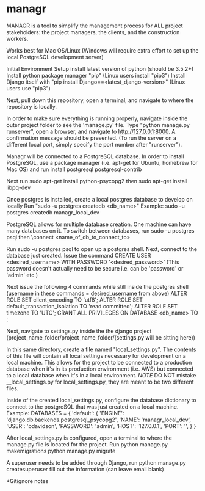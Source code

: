 # managr
MANAGR is a tool to simplify the management process for ALL project stakeholders: the project managers, the clients, and the construction workers.

Works best for Mac OS/Linux (Windows will require extra effort to set up the local PostgreSQL development server)

Initial Environment Setup
install latest version of python (should be 3.5.2+)
Install python package manager "pip" (Linux users install "pip3")
Install Django itself with "pip install Django==<latest_django-version>" (Linux users use "pip3")

Next, pull down this repository, open a terminal, and navigate to where the repository is locally.

In order to make sure everything is running properly, navigate inside the outer project folder to see the 'manage.py' file. Type "python manage.py runserver", open a browser, and navigate to http://127.0.0.1:8000. A confirmation message should be presented. (To run the server on a different local port, simply specify the port number after "runserver").

Managr will be connected to a PostgreSQL database.
In order to install PostgreSQL, use a package manager (i.e. apt-get for Ubuntu, homebrew for Mac OS) and run install postgresql postgresql-contrib

Next run sudo apt-get install python-psycopg2
then sudo apt-get install libpq-dev

Once postgres is installed, create a local postgres database to develop on locally
Run "sudo -u postgres createdb <db_name>"
Example: sudo -u postgres createdb managr_local_dev

PostgreSQL allows for multiple database creation. One machine can have many databases on it. To switch between databases, run sudo -u postgres psql then \connect <name_of_db_to_connect_to>

Run sudo -u postgres psql to open up a postgres shell. Next, connect to the database just created.
Issue the command CREATE USER <desired_username> WITH PASSWORD '<desired_password>'
(This password doesn't actually need to be secure i.e. can be 'password' or 'admin' etc.)

Next issue the following 4 commands while still inside the postgres shell (username in these commands = desired_username from above)
ALTER ROLE <username> SET client_encoding TO 'utf8';
ALTER ROLE <username> SET default_transaction_isolation TO 'read committed';
ALTER ROLE <username> SET timezone TO 'UTC';
GRANT ALL PRIVILEGES ON DATABASE <db_name> TO <username>;

Next, navigate to settings.py inside the the django project (project_name_folder/project_name_folder/(settings.py will be sitting here))

In this same directory, create a file named "local_settings.py". The contents of this file will contain all local settings necessary for development on a local machine. This allows for the project to be connected to a production database when it's in its production environment (i.e. AWS) but connected to a local database when it's in a local environment.
*NOTE* DO NOT mistake __local_settings.py for local_settings.py, they are meant to be two different files.

Inside of the created local_settings.py, configure the database dictionary to connect to the postgreSQL that was just created on a local machine.
Example:
DATABASES = {
    'default': {
        'ENGINE': 'django.db.backends.postgresql_psycopg2',
        'NAME': 'managr_local_dev',
        'USER': 'bdavidson',
        'PASSWORD': 'admin',
        'HOST': '127.0.0.1',
        'PORT': '',
    }
}

After local_settings.py is configured, open a terminal to where the manage.py file is located for the project. Run 
python manage.py makemigrations
python manage.py migrate

A superuser needs to be added through Django, run
python manage.py createsuperuser
fill out the information (can leave email blank)

*Gitignore notes
